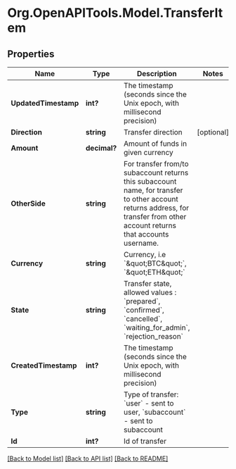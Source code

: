 
# Org.OpenAPITools.Model.TransferItem

## Properties

Name | Type | Description | Notes
------------ | ------------- | ------------- | -------------
**UpdatedTimestamp** | **int?** | The timestamp (seconds since the Unix epoch, with millisecond precision) | 
**Direction** | **string** | Transfer direction | [optional] 
**Amount** | **decimal?** | Amount of funds in given currency | 
**OtherSide** | **string** | For transfer from/to subaccount returns this subaccount name, for transfer to other account returns address, for transfer from other account returns that accounts username. | 
**Currency** | **string** | Currency, i.e &#x60;\&quot;BTC\&quot;&#x60;, &#x60;\&quot;ETH\&quot;&#x60; | 
**State** | **string** | Transfer state, allowed values : &#x60;prepared&#x60;, &#x60;confirmed&#x60;, &#x60;cancelled&#x60;, &#x60;waiting_for_admin&#x60;, &#x60;rejection_reason&#x60; | 
**CreatedTimestamp** | **int?** | The timestamp (seconds since the Unix epoch, with millisecond precision) | 
**Type** | **string** | Type of transfer: &#x60;user&#x60; - sent to user, &#x60;subaccount&#x60; - sent to subaccount | 
**Id** | **int?** | Id of transfer | 

[[Back to Model list]](../README.md#documentation-for-models)
[[Back to API list]](../README.md#documentation-for-api-endpoints)
[[Back to README]](../README.md)

